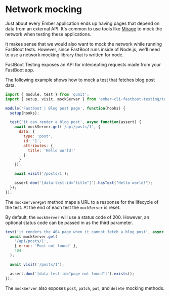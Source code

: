 # Network mocking

Just about every Ember application ends up having pages that depend on data from an external API. It's common to use tools like [Mirage](https://www.ember-cli-mirage.com/) to mock the network when testing these applications.

It makes sense that we would also want to mock the network while running FastBoot tests. However, since FastBoot runs inside of Node.js, we'll need to use a network mocking library that is written for node.

FastBoot Testing exposes an API for intercepting requests made from your FastBoot app.

The following example shows how to mock a test that fetches blog post data.

```js
import { module, test } from 'qunit';
import { setup, visit, mockServer } from 'ember-cli-fastboot-testing/test-support';

module('Fastboot | Blog post page', function(hooks) {
  setup(hooks);

  test('it can render a blog post', async function(assert) {
    await mockServer.get('/api/posts/1', {
      data: {
        type: 'post',
        id: '1',
        attributes: {
          title: 'Hello world!'
        }
      }
    });

    await visit('/posts/1');

    assert.dom('[data-test-id="title"]').hasText("Hello world!");
  });
});
```

The `mockServer#get` method maps a URL to a response for the lifecycle of the test. At the end of each test the `mockServer` is reset.

By default, the `mockServer` will use a status code of 200. However, an optional status code can be passed in as the third parameter.

```js
test('it renders the 404 page when it cannot fetch a blog post', async function(assert) {
  await mockServer.get(
    '/api/posts/1',
    { error: 'Post not found' },
    404
  );

  await visit('/posts/1');

  assert.dom('[data-test-id="page-not-found"]').exists();
});
```

The `mockServer` also exposes `post`, `patch`, `put`, and `delete` mocking methods.
